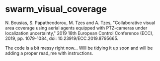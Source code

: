 # swarm_visual_coverage

N. Bousias, S. Papatheodorou, M. Tzes and A. Tzes, "Collaborative visual area coverage using aerial agents equipped with PTZ-cameras under localization uncertainty," 2019 18th European Control Conference (ECC), 2019, pp. 1079-1084, doi: 10.23919/ECC.2019.8795665.

The code is a bit messy right now... Will be tidying it up soon and will be adding a proper read_me with instructions.

